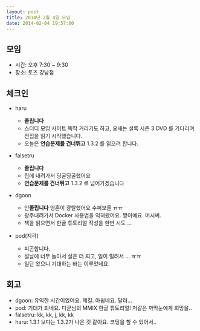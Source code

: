 ```yaml
---
layout: post
title: 2014년 2월 4일 모임
date: 2014-02-04 19:57:00
---
```


## 모임

* 시간: 오후 7:30 ~ 9:30
* 장소: 토즈 강남점

## 체크인

* haru
    * **졸립니다**
    * 스터디 모임 사이트 뚝딱 거리기도 하고, 요새는 셜록 시즌 3 DVD 를 기다리며 전집을 읽기 시작했습니다.
    * 오늘은 **연습문제를 건너뛰고** 1.3.2 를 읽으려 합니다.

* falsetru
    * **졸립니다**
    * 집에 내려가서 딩굴딩굴했어요
    * **연습문제를 건너뛰고** 1.3.2 로 넘어가겠습니다

* dgoon
    * 안**졸립니다** 영혼이 광탈했어요 수퍼보울 ㅠㅠ
    * 광주내려가서 Docker 사용법을 익혀왔어요. 짱이예요. 머시써.
    * 책을 읽으면서 한글 튜토리얼 작성을 한번 시도 ...

* pod(지각)
    * 피곤합니다. 
    * 설날에 너무 놀아서 살은 더 찌고, 일이 밀려서 ... ㅠㅠ
    * 일단 왔으니 기대하는 바는 이루었네요.

## 회고

* dgoon: 유익한 시간이었어요. 제킬. 아쉽네요. 달러...
* pod: 기대가 되네요. 디군님의 MMIX 한글 튜토리얼! 저같은 까막눈에게 희망을..
* falsetru: kk, kk, j, kk, kk
* haru: 1.3.1 보다는 1.3.2가 나은 것 같아요. 코딩을 할 수 있어서..
